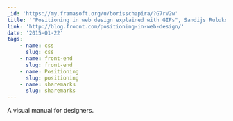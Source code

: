 ```yaml
---
_id: 'https://my.framasoft.org/u/borisschapira/?G7rV2w'
title: '"Positioning in web design explained with GIFs", Sandijs Ruluks'
link: 'http://blog.froont.com/positioning-in-web-design/'
date: '2015-01-22'
tags:
    - name: css
      slug: css
    - name: front-end
      slug: front-end
    - name: Positioning
      slug: positioning
    - name: sharemarks
      slug: sharemarks
---
```


<div class="markdown"><p>A visual manual for designers.
</p></div>
